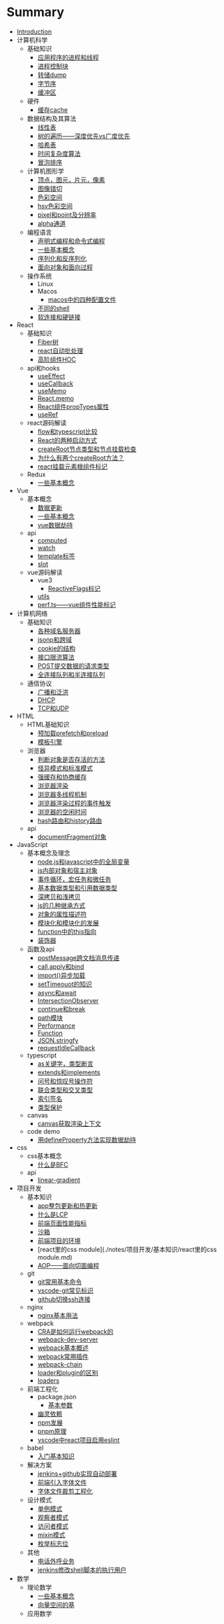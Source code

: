 # Summary

* [Introduction](README.md)
* 计算机科学
    * 基础知识
        * [应用程序的进程和线程](./notes/计算机科学/基础知识/进程和线程.md)
        * [进程控制块](./notes/计算机科学/基础知识/进程控制块.md)
        * [转储dump](./notes/计算机科学/基础知识/转储.md)
        * [字节序](./notes/计算机科学/基础知识/字节序.md)
        * [缓冲区](./notes/计算机科学/基础知识/缓冲区.md)
    * 硬件
        * [缓存cache](./notes/计算机科学/硬件/缓存cache.md)
    * 数据结构及其算法
        * [线性表](./notes/计算机科学/数据结构及其算法/线性表.md)
        * [树的遍历——深度优先vs广度优先](./notes/计算机科学/数据结构及其算法/树的遍历——深度优先vs广度优先.md)
        * [哈希表](./notes/计算机科学/数据结构及其算法/哈希表.md)
        * [时间复杂度算法](./notes/计算机科学/数据结构及其算法/时间复杂度算法.md)
        * [冒泡排序](./notes/计算机科学/数据结构及其算法/冒泡排序.md)
    * 计算机图形学
        * [顶点，图元，片元，像素](./notes/计算机科学/计算机图形学/顶点，图元，片元，像素.md)
        * [图像错切](./notes/计算机科学/计算机图形学/图像错切.md)
        * [色彩空间](./notes/计算机科学/计算机图形学/色彩空间.md)
        * [hsv色彩空间](./notes/计算机科学/计算机图形学/hsv色彩空间.md)
        * [pixel和point及分辨率](./notes/计算机科学/计算机图形学/pixel和point及分辨率.md)
        * [alpha通道](./notes/计算机科学/计算机图形学/alpha通道.md)
    * 编程语言
        * [声明式编程和命令式编程](./notes/计算机科学/编程语言/声明式编程和命令式编程.md)
        * [一些基本概念](./notes/计算机科学/编程语言/一些基本概念.md)
        * [序列化和反序列化](./notes/计算机科学/编程语言/序列化和反序列化.md)
        * [面向对象和面向过程](./notes/计算机科学/编程语言/面向对象和面向过程.md)
    * 操作系统
        * Linux
        * Macos 
            * [macos中的四种配置文件](./notes/计算机科学/操作系统/Macos/macos中的四种配置文件.md) 
        * [不同的shell](./notes/计算机科学/操作系统/不同的shell.md)
        * [软连接和硬链接](./notes/计算机科学/操作系统/软连接和硬链接.md)
* React
    * 基础知识
        * [Fiber树](./notes/React/基础知识/Fiber树.md)
        * [react自动批处理](./notes/React/基础知识/react自动批处理.md)
        * [高阶组件HOC](./notes/React/基础知识/高阶组件HOC.md)
    * api和hooks
        * [useEffect](./notes/React/api和hooks/useEffect.md)
        * [useCallback](./notes/React/api和hooks/useCallback.md)
        * [useMemo](./notes/React/api和hooks/useMemo.md)
        * [React.memo](./notes/React/api和hooks/React.memo.md)
        * [React组件propTypes属性](./notes/React/api和hooks/React组件propTypes属性.md)
        * [useRef](./notes/React/api和hooks/useRef.md)
    * react源码解读
        * [flow和typescript比较](./notes/React/react源码解读/flow和typescript比较.md)
        * [React的两种启动方式](./notes/React/react源码解读/React的两种启动方式.md)
        * [createRoot节点类型和节点挂载检查](./notes/React/react源码解读/createRoot节点类型和节点挂载检查.md)
        * [为什么有两个createRoot方法？](./notes/React/react源码解读/为什么有两个createRoot方法？.md)
        * [react挂载元素根组件标记](./notes/React/react源码解读/react挂载元素根组件标记.md)
    * Redux
        * [一些基本概念](./notes/React/Redux/一些基本概念.md)
* Vue
    * 基本概念
        * [数据更新](./notes/vue/基本概念/数据更新.md)
        * [一些基本概念](./notes/vue/基本概念/一些基本概念.md)
        * [vue数据劫持](./notes/vue/基本概念/vue数据劫持.md)
    * api
        * [computed](./notes/vue/api/computed.md)
        * [watch](./notes/vue/api/watch.md)
        * [template标签](./notes/vue/api/template标签.md)
        * [slot](./notes/vue/api/slot.md)
    * vue源码解读
        * vue3
            * [ReactiveFlags标记](./notes/vue/vue源码解读/vue3/ReactiveFlags标记.md)
        * [utils](./notes/vue/vue源码解读/utils.md)
        * [perf.ts——vue组件性能标记](./notes/vue/vue源码解读/perf.ts——vue组件性能标记.md)
* 计算机网络
    * 基础知识
        * [各种域名服务器](./notes/计算机网络/基础知识/各种域名服务器.md)
        * [jsonp和跨域](./notes/计算机网络/基础知识/jsonp和跨域.md)
        * [cookie的结构](./notes/计算机网络/基础知识/cookie的结构.md)
        * [接口限流算法](./notes/计算机网络/基础知识/接口限流算法.md)
        * [POST提交数据的请求类型](./notes/计算机网络/基础知识/POST提交数据的请求类型.md)
        * [全连接队列和半连接队列](./notes/计算机网络/基础知识/全连接队列和半连接队列.md)
    * 通信协议
        * [广播和泛洪](./notes/计算机网络/通信协议/广播和泛洪.md)
        * [DHCP](./notes/计算机网络/通信协议/DHCP.md)
        * [TCP和UDP](./notes/计算机网络/通信协议/TCP和UDP.md)
* HTML
    * HTML基础知识
        * [预加载prefetch和preload](./notes/HTML/HTML基础知识/预加载prefetch和preload.md)
        * [模板引擎](./notes/HTML/HTML基础知识/模板引擎.md)
    * 浏览器
        * [判断对象是否存活的方法](./notes/HTML/浏览器/判断对象是否存活的方法.md)
        * [怪异模式和标准模式](./notes/HTML/浏览器/怪异模式和标准模式.md)
        * [强缓存和协商缓存](./notes/HTML/浏览器/强缓存和协商缓存.md)
        * [浏览器渲染](./notes/HTML/浏览器/浏览器渲染.md)
        * [浏览器多线程机制](./notes/HTML/浏览器/浏览器多线程机制.md)
        * [浏览器渲染过程的事件触发](./notes/HTML/浏览器/浏览器渲染过程的事件触发.md)
        * [浏览器的空闲时间](./notes/HTML/浏览器/浏览器的空闲时间.md)
        * [hash路由和history路由](./notes/HTML/浏览器/hash路由和history路由.md)
    * api
        * [documentFragment对象](./notes/HTML/api/documentFragment对象.md)
* JavaScript
    * 基本概念及理念
        * [node.js和javascript中的全局变量](./notes/JavaScript/基本概念及理念/node.js和javascript中的全局对象.md)
        * [js内部对象和宿主对象](./notes/JavaScript/基本概念及理念/js内部对象和宿主对象.md)
        * [事件循环，宏任务和微任务](./notes/JavaScript/基本概念及理念/事件循环，宏任务和微任务.md)
        * [基本数据类型和引用数据类型](./notes/JavaScript/基本概念及理念/基本数据类型和引用数据类型.md)
        * [深拷贝和浅拷贝](./notes/JavaScript/基本概念及理念/深拷贝和浅拷贝.md)
        * [js的几种继承方式](./notes/JavaScript/基本概念及理念/js的几种继承方式.md)
        * [对象的属性描述符](./notes/JavaScript/基本概念及理念/对象的属性描述符.md)
        * [模块化和模块化的发展](./notes/JavaScript/基本概念及理念/模块化和模块化的发展.md)
        * [function中的this指向](./notes/JavaScript/基本概念及理念/function中的this指向.md)
        * [装饰器](./notes/JavaScript/基本概念及理念/装饰器.md)
    * 函数及api
        * [postMessage跨文档消息传递](./notes/JavaScript/函数及api/postMessage跨文档消息传递.md)
        * [call,apply和bind](./notes/JavaScript/函数及api/call,apply和bind.md)
        * [import()异步加载](./notes/JavaScript/函数及api/import异步加载.md)
        * [setTimeouot的知识](./notes/JavaScript/函数及api/setTimeout的知识.md)
        * [async和await](./notes/JavaScript/函数及api/async和await.md)
        * [IntersectionObserver](./notes/JavaScript/函数及api/IntersectionObserver.md)
        * [continue和break](./notes/JavaScript/函数及api/continue和break.md)
        * [path模块](./notes/JavaScript/函数及api/path模块.md)
        * [Performance](./notes/JavaScript/函数及api/Performance.md)
        * [Function](./notes/JavaScript/函数及api/Function.md)
        * [JSON.stringfy](./notes/JavaScript/函数及api/JSON.stringfy.md)
        * [requestIdleCallback](./notes/JavaScript/函数及api/requestIdleCallback.md)
    * typescript
        * [as关键字，类型断言](./notes/JavaScript/typescript/as关键字，类型断言.md)
        * [extends和implements](./notes/JavaScript/typescript/extends和implements.md)
        * [问号和惊叹号操作符](./notes/JavaScript/typescript/问号和惊叹号操作符.md)
        * [联合类型和交叉类型](./notes/JavaScript/typescript/联合类型和交叉类型.md)
        * [索引签名](./notes/JavaScript/typescript/索引签名.md)
        * [类型保护](./notes/JavaScript/typescript/类型保护.md)
    * canvas
        * [canvas获取渲染上下文](./notes/JavaScript/canvas/canvas获取渲染上下文.md)
    * code demo
        * [用defineProperty方法实现数据劫持](./notes/JavaScript/code_demo/用defineProperty方法实现数据劫持.md)
* css
    * css基本概念
        * [什么是BFC](./notes/css/css基本概念/什么是BFC.md)
    * api
        * [linear-gradient](./notes/css/api/linear-gradient.md)
* 项目开发
    * 基本知识
        * [app整包更新和热更新](./notes/项目开发/基本知识/app整包更新和热更新.md)
        * [什么是LCP](./notes/项目开发/基本知识/什么是LCP.md)
        * [前端页面性能指标](./notes/项目开发/基本知识/前端页面性能指标.md)
        * [沙箱](./notes/项目开发/基本知识/沙箱.md)
        * [前端项目的环境](./notes/项目开发/基本知识/前端项目的环境.md)
        * [react里的css module](./notes/项目开发/基本知识/react里的css module.md)
        * [AOP——面向切面编程](./notes/项目开发/基本知识/AOP——面向切面编程.md)
    * git
        * [git常用基本命令](./notes/项目开发/git/git常用基本命令.md)
        * [vscode-git常见标识](./notes/项目开发/git/vscode-git常见标识.md)
        * [github切换ssh连接](./notes/项目开发/git/github切换ssh连接.md)
    * nginx
        * [nginx基本用法](./notes/项目开发/nginx/nginx基本用法.md)
    * webpack
        * [CRA是如何运行webpack的](./notes/项目开发/webpack/CRA是如何运行webpack的.md)
        * [webpack-dev-server](./notes/项目开发/webpack/webpack-dev-server.md)
        * [webpack基本概述](./notes/项目开发/webpack/webpack基本概述.md)
        * [webpack常用插件](./notes/项目开发/webpack/webpack常用插件.md)
        * [webpack-chain](./notes/项目开发/webpack/webpack-chain.md)
        * [loader和plugin的区别](./notes/项目开发/webpack/loader和plugin的区别.md)
        * [loaders](./notes/项目开发/webpack/loaders.md)
    * 前端工程化
        * package.json
            * [基本参数](./notes/项目开发/前端工程化/package.json/基本参数.md)
        * [幽灵依赖](./notes/项目开发/前端工程化/幽灵依赖.md)
        * [npm发展](./notes/项目开发/前端工程化/npm发展.md)
        * [pnpm原理](./notes/项目开发/前端工程化/pnpm原理.md)
        * [vscode中react项目启用eslint](./notes/项目开发/前端工程化/vscode中react项目启用eslint.md)
    * babel
        * [入门基本知识](./notes/项目开发/babel/入门基本知识.md)
    * 解决方案
        * [jenkins+github实现自动部署](./notes/项目开发/解决方案/jenkins+github实现自动部署.md)
        * [前端引入字体文件](./notes/项目开发/解决方案/前端引入字体文件.md)
        * [字体文件裁剪工程化](./notes/项目开发/解决方案/字体文件裁剪工程化.md)
    * 设计模式
        * [单例模式](./notes/项目开发/设计模式/单例模式.md)
        * [观察者模式](./notes/项目开发/设计模式/观察者模式.md)
        * [访问者模式](./notes/项目开发/设计模式/访问者模式.md)
        * [mixin模式](./notes/项目开发/设计模式/mixin模式.md)
        * [枚举标志位](./notes/项目开发/设计模式/枚举标志位.md)
    * 其他
        * [电话外呼业务](./notes/项目开发/其他/电话外呼业务.md)
        * [jenkins修改shell脚本的执行用户](./notes/项目开发/其他/jenkins修改shell脚本的执行用户.md)
* 数学
    * 理论数学
        * [一些基本概念](./notes/数学/理论数学/一些基本概念.md)
        * [向量空间的基](./notes/数学/理论数学/向量空间的基.md)
    * 应用数学